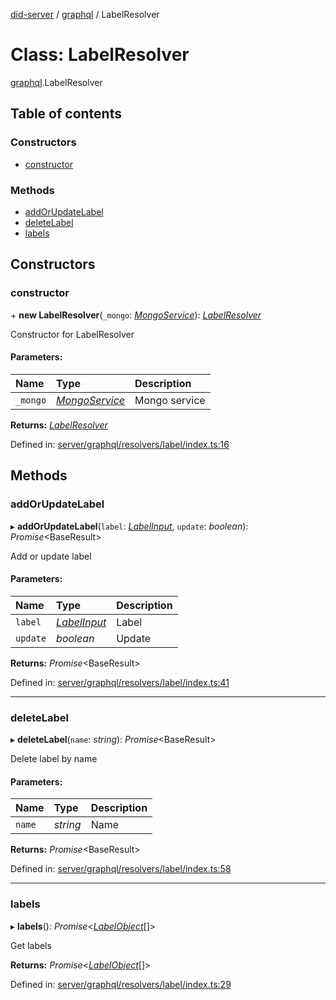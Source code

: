 [did-server](../README.md) / [graphql](../modules/graphql.md) / LabelResolver

# Class: LabelResolver

[graphql](../modules/graphql.md).LabelResolver

## Table of contents

### Constructors

- [constructor](graphql.labelresolver.md#constructor)

### Methods

- [addOrUpdateLabel](graphql.labelresolver.md#addorupdatelabel)
- [deleteLabel](graphql.labelresolver.md#deletelabel)
- [labels](graphql.labelresolver.md#labels)

## Constructors

### constructor

\+ **new LabelResolver**(`_mongo`: [*MongoService*](services.mongoservice.md)): [*LabelResolver*](graphql.labelresolver.md)

Constructor for LabelResolver

#### Parameters:

Name | Type | Description |
:------ | :------ | :------ |
`_mongo` | [*MongoService*](services.mongoservice.md) | Mongo service    |

**Returns:** [*LabelResolver*](graphql.labelresolver.md)

Defined in: [server/graphql/resolvers/label/index.ts:16](https://github.com/Puzzlepart/did/blob/dev/server/graphql/resolvers/label/index.ts#L16)

## Methods

### addOrUpdateLabel

▸ **addOrUpdateLabel**(`label`: [*LabelInput*](graphql.labelinput.md), `update`: *boolean*): *Promise*<BaseResult\>

Add or update label

#### Parameters:

Name | Type | Description |
:------ | :------ | :------ |
`label` | [*LabelInput*](graphql.labelinput.md) | Label   |
`update` | *boolean* | Update    |

**Returns:** *Promise*<BaseResult\>

Defined in: [server/graphql/resolvers/label/index.ts:41](https://github.com/Puzzlepart/did/blob/dev/server/graphql/resolvers/label/index.ts#L41)

___

### deleteLabel

▸ **deleteLabel**(`name`: *string*): *Promise*<BaseResult\>

Delete label by name

#### Parameters:

Name | Type | Description |
:------ | :------ | :------ |
`name` | *string* | Name    |

**Returns:** *Promise*<BaseResult\>

Defined in: [server/graphql/resolvers/label/index.ts:58](https://github.com/Puzzlepart/did/blob/dev/server/graphql/resolvers/label/index.ts#L58)

___

### labels

▸ **labels**(): *Promise*<[*LabelObject*](graphql.labelobject.md)[]\>

Get labels

**Returns:** *Promise*<[*LabelObject*](graphql.labelobject.md)[]\>

Defined in: [server/graphql/resolvers/label/index.ts:29](https://github.com/Puzzlepart/did/blob/dev/server/graphql/resolvers/label/index.ts#L29)
